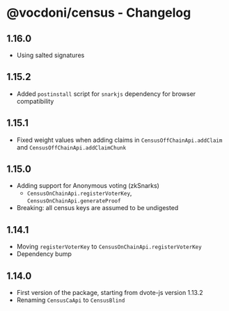 # @vocdoni/census - Changelog

## 1.16.0

- Using salted signatures

## 1.15.2

- Added `postinstall` script for `snarkjs` dependency for browser compatibility

## 1.15.1

- Fixed weight values when adding claims in `CensusOffChainApi.addClaim` and `CensusOffChainApi.addClaimChunk`

## 1.15.0

- Adding support for Anonymous voting (zkSnarks)
  - `CensusOnChainApi.registerVoterKey`, `CensusOnChainApi.generateProof`
- Breaking: all census keys are assumed to be undigested

## 1.14.1

- Moving `registerVoterKey` to `CensusOnChainApi.registerVoterKey`
- Dependency bump

## 1.14.0

- First version of the package, starting from dvote-js version 1.13.2
- Renaming `CensusCaApi` to `CensusBlind`
